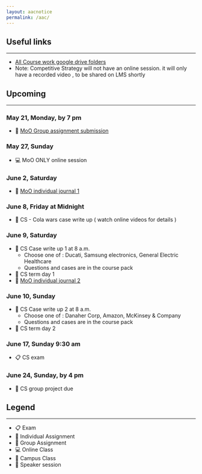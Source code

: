 ```yaml
---
layout: aacnotice
permalink: /aac/
---
```


## Useful links

----
* [All Course work google drive folders](https://drive.google.com/drive/u/1/folders/1mYYYbyB3R1y9sBMQAwEXjPEb63WUc4CH)
* Note: Competitive Strategy will not have an online session. it will only have a recorded video , to be shared on LMS shortly

## Upcoming

----

### May 21, Monday, by 7 pm
* :busts_in_silhouette: [MoO Group assignment submission](http://lms2.exchange.isb.edu/mod/assign/view.php?id=57181)

### May 27, Sunday
* :computer: MoO ONLY online session

### June 2, Saturday
* :bust_in_silhouette: [MoO individual journal 1](http://lms2.exchange.isb.edu/mod/assign/view.php?id=57183)

### June 8, Friday at Midnight
* :bust_in_silhouette: CS - Cola wars case write up ( watch online videos for details )

### June 9, Saturday
* :bust_in_silhouette: CS Case write up 1 at 8 a.m.
  * Choose one of : Ducati, Samsung electronics, General Electric Healthcare
  * Questions and cases are in the course pack
* :school: CS term day 1
* :bust_in_silhouette: [MoO individual journal 2](http://lms2.exchange.isb.edu/mod/assign/view.php?id=57184)

### June 10, Sunday
* :bust_in_silhouette: CS Case write up 2 at 8 a.m.
  * Choose one of : Danaher Corp, Amazon, McKinsey & Company
  * Questions and cases are in the course pack
* :school: CS term day 2

### June 17, Sunday 9:30 am
* :clipboard: CS exam

### June 24, Sunday, by 4 pm
* :busts_in_silhouette: CS group project due

## Legend

----
* :clipboard: Exam
* :bust_in_silhouette: Individual Assignment
* :busts_in_silhouette: Group Assignment
* :computer: Online Class
* :school: Campus Class
* :microphone: Speaker session
